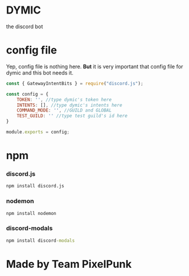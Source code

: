 # DYMIC
the discord bot

# config file
Yep, config file is nothing here. **But** it is very important that config file for dymic and this bot needs it.
```js
const { GatewayIntentBits } = require("discord.js");

const config = {
    TOKEN: '', //type dymic's token here
    INTENTS: [], //type dymic's intents here
    COMMAND_MODE: '', //GUILD and GLOBAL
    TEST_GUILD: '' //type test guild's id here
}

module.exports = config;
```

# npm
### discord.js
```cmd
npm install discord.js
```
### nodemon
```cmd
npm install nodemon
```
### discord-modals
```cmd
npm install discord-modals
```

# Made by Team **PixelPunk**